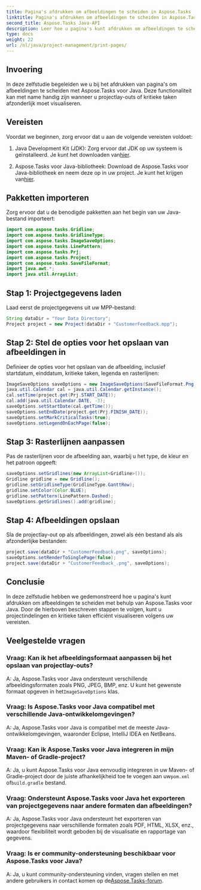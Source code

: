 ```yaml
---
title: Pagina's afdrukken om afbeeldingen te scheiden in Aspose.Tasks
linktitle: Pagina's afdrukken om afbeeldingen te scheiden in Aspose.Tasks
second_title: Aspose.Tasks Java-API
description: Leer hoe u pagina's kunt afdrukken om afbeeldingen te scheiden in Aspose.Tasks voor Java. Verbeter de projectvisualisatie met deze stapsgewijze handleiding.
type: docs
weight: 22
url: /nl/java/project-management/print-pages/
---
```

## Invoering
In deze zelfstudie begeleiden we u bij het afdrukken van pagina's om afbeeldingen te scheiden met Aspose.Tasks voor Java. Deze functionaliteit kan met name handig zijn wanneer u projectlay-outs of kritieke taken afzonderlijk moet visualiseren.
## Vereisten
Voordat we beginnen, zorg ervoor dat u aan de volgende vereisten voldoet:
1.  Java Development Kit (JDK): Zorg ervoor dat JDK op uw systeem is geïnstalleerd. Je kunt het downloaden van[hier](https://www.oracle.com/java/technologies/javase-jdk15-downloads.html).
   
2.  Aspose.Tasks voor Java-bibliotheek: Download de Aspose.Tasks voor Java-bibliotheek en neem deze op in uw project. Je kunt het krijgen van[hier](https://releases.aspose.com/tasks/java/).

## Pakketten importeren
Zorg ervoor dat u de benodigde pakketten aan het begin van uw Java-bestand importeert:
```java
import com.aspose.tasks.Gridline;
import com.aspose.tasks.GridlineType;
import com.aspose.tasks.ImageSaveOptions;
import com.aspose.tasks.LinePattern;
import com.aspose.tasks.Prj;
import com.aspose.tasks.Project;
import com.aspose.tasks.SaveFileFormat;
import java.awt.*;
import java.util.ArrayList;
```
## Stap 1: Projectgegevens laden
Laad eerst de projectgegevens uit uw MPP-bestand:
```java
String dataDir = "Your Data Directory";
Project project = new Project(dataDir + "CustomerFeedback.mpp");
```
## Stap 2: Stel de opties voor het opslaan van afbeeldingen in
Definieer de opties voor het opslaan van de afbeelding, inclusief startdatum, einddatum, kritieke taken, legenda en rasterlijnen:
```java
ImageSaveOptions saveOptions = new ImageSaveOptions(SaveFileFormat.Png);
java.util.Calendar cal = java.util.Calendar.getInstance();
cal.setTime(project.get(Prj.START_DATE));
cal.add(java.util.Calendar.DATE, -3);
saveOptions.setStartDate(cal.getTime());
saveOptions.setEndDate(project.get(Prj.FINISH_DATE));
saveOptions.setMarkCriticalTasks(true);
saveOptions.setLegendOnEachPage(false);
```
## Stap 3: Rasterlijnen aanpassen
Pas de rasterlijnen voor de afbeelding aan, waarbij u het type, de kleur en het patroon opgeeft:
```java
saveOptions.setGridlines(new ArrayList<Gridline>());
Gridline gridline = new Gridline();
gridline.setGridlineType(GridlineType.GanttRow);
gridline.setColor(Color.BLUE);
gridline.setPattern(LinePattern.Dashed);
saveOptions.getGridlines().add(gridline);
```
## Stap 4: Afbeeldingen opslaan
Sla de projectlay-out op als afbeeldingen, zowel als één bestand als als afzonderlijke bestanden:
```java
project.save(dataDir + "CustomerFeedback.png", saveOptions);
saveOptions.setRenderToSinglePage(false);
project.save(dataDir + "CustomerFeedback_.png", saveOptions);
```

## Conclusie
In deze zelfstudie hebben we gedemonstreerd hoe u pagina's kunt afdrukken om afbeeldingen te scheiden met behulp van Aspose.Tasks voor Java. Door de hierboven beschreven stappen te volgen, kunt u projectindelingen en kritieke taken efficiënt visualiseren volgens uw vereisten.
## Veelgestelde vragen
### Vraag: Kan ik het afbeeldingsformaat aanpassen bij het opslaan van projectlay-outs?
 A: Ja, Aspose.Tasks voor Java ondersteunt verschillende afbeeldingsformaten zoals PNG, JPEG, BMP, enz. U kunt het gewenste formaat opgeven in het`ImageSaveOptions` klas.
### Vraag: Is Aspose.Tasks voor Java compatibel met verschillende Java-ontwikkelomgevingen?
A: Ja, Aspose.Tasks voor Java is compatibel met de meeste Java-ontwikkelomgevingen, waaronder Eclipse, IntelliJ IDEA en NetBeans.
### Vraag: Kan ik Aspose.Tasks voor Java integreren in mijn Maven- of Gradle-project?
A: Ja, u kunt Aspose.Tasks voor Java eenvoudig integreren in uw Maven- of Gradle-project door de juiste afhankelijkheid toe te voegen aan uw`pom.xml` of`build.gradle` bestand.
### Vraag: Ondersteunt Aspose.Tasks voor Java het exporteren van projectgegevens naar andere formaten dan afbeeldingen?
A: Ja, Aspose.Tasks voor Java ondersteunt het exporteren van projectgegevens naar verschillende formaten zoals PDF, HTML, XLSX, enz., waardoor flexibiliteit wordt geboden bij de visualisatie en rapportage van gegevens.
### Vraag: Is er community-ondersteuning beschikbaar voor Aspose.Tasks voor Java?
 A: Ja, u kunt community-ondersteuning vinden, vragen stellen en met andere gebruikers in contact komen op de[Aspose.Tasks-forum](https://forum.aspose.com/c/tasks/15).